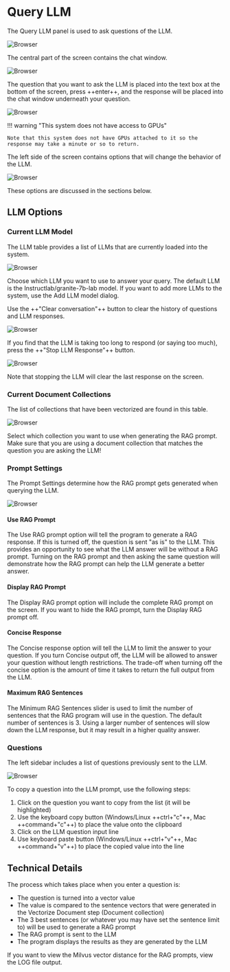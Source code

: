 # Query LLM

The Query LLM panel is used to ask questions of the LLM.

![Browser](wxd-images/demo-queryllm-main.png)

The central part of the screen contains the chat window.

![Browser](wxd-images/demo-queryllm-chat.png)

The question that you want to ask the LLM is placed into the text box at the bottom of the screen, press ++enter++, and the response will be placed into the chat window underneath your question.

![Browser](wxd-images/demo-queryllm-response.png)

!!! warning "This system does not have access to GPUs"

    Note that this system does not have GPUs attached to it so the response may take a minute or so to return. 

The left side of the screen contains options that will change the behavior of the LLM.

![Browser](wxd-images/demo-queryllm-options.png)

These options are discussed in the sections below.

## LLM Options

### Current LLM Model

The LLM table provides a list of LLMs that are currently loaded into the system. 

![Browser](wxd-images/demo-queryllm-model.png)

Choose which LLM you want to use to answer your query. The default LLM is the Instructlab/granite-7b-lab model. If you want to add more LLMs to the system, use the Add LLM model dialog.

Use the ++"Clear conversation"++ button to clear the history of questions and LLM responses. 

![Browser](wxd-images/demo-queryllm-clear.png)

If you find that the LLM is taking too long to respond (or saying too much), press the ++"Stop LLM Response"++ button.

![Browser](wxd-images/demo-queryllm-stop.png)

Note that stopping the LLM will clear the last response on the screen.

### Current Document Collections
The list of collections that have been vectorized are found in this table. 

![Browser](wxd-images/demo-queryllm-collection.png)

Select which collection you want to use when generating the RAG prompt. Make sure that you are using a document collection that matches the question you are asking the LLM!

### Prompt Settings

The Prompt Settings determine how the RAG prompt gets generated when querying the LLM.

![Browser](wxd-images/demo-queryllm-settings.png)

#### Use RAG Prompt

The Use RAG prompt option will tell the program to generate a RAG response. 
If this is turned off, the question is sent "as is" to the LLM. This provides an opportunity to see what the LLM answer will be without a RAG prompt. Turning on the RAG prompt and then asking the same question will demonstrate how the RAG prompt can help the LLM generate a better answer. 

#### Display RAG Prompt

The Display RAG prompt option will include the complete RAG prompt on the screen. If you want to hide the RAG prompt, turn the Display RAG prompt off.

#### Concise Response

The Concise response option will tell the LLM to limit the answer to your question. If you turn Concise output off, the LLM will be allowed to answer your question without length restrictions. The trade-off when turning off the concise option is the amount of time it takes to return the full output from the LLM. 

#### Maximum RAG Sentences

The Minimum RAG Sentences slider is used to limit the number of sentences that the RAG program will use in the question. The default number of sentences is 3. Using a larger number of sentences will slow down the LLM response, but it may result in a higher quality answer.

### Questions

The left sidebar includes a list of questions previously sent to the LLM.

![Browser](wxd-images/demo-queryllm-questions.png)

To copy a question into the LLM prompt, use the following steps:

1. Click on the question you want to copy from the list (it will be highlighted)
2. Use the keyboard copy button (Windows/Linux ++ctrl+"c"++, Mac ++command+"c"++) to place the value onto the clipboard
3. Click on the LLM question input line
4. Use keyboard paste button (Windows/Linux ++ctrl+"v"++, Mac ++command+"v"++) to place the copied value into the line

## Technical Details

The process which takes place when you enter a question is:

* The question is turned into a vector value
* The value is compared to the sentence vectors that were generated in the Vectorize Document step (Document collection)
* The 3 best sentences (or whatever you may have set the sentence limit to) will be used to generate a RAG prompt
* The RAG prompt is sent to the LLM
* The program displays the results as they are generated by the LLM

If you want to view the Milvus vector distance for the RAG prompts, view the LOG file output.